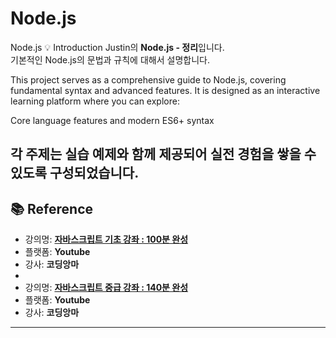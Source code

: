 # Node.js
Node.js
💡 Introduction
Justin의 **Node.js - 정리**입니다.  
기본적인 Node.js의 문법과 규칙에 대해서 설명합니다.

This project serves as a comprehensive guide to Node.js, covering fundamental syntax and advanced features. It is designed as an interactive learning platform where you can explore:

Core language features and modern ES6+ syntax

각 주제는 실습 예제와 함께 제공되어 실전 경험을 쌓을 수 있도록 구성되었습니다.
---

## 📚 Reference

- 강의명: **[자바스크립트 기초 강좌 : 100분 완성](https://www.youtube.com/watch?v=KF6t61yuPCY)**  
- 플랫폼: **Youtube**
- 강사: **코딩앙마**
- 
- 강의명: **[자바스크립트 중급 강좌 : 140분 완성](https://www.youtube.com/watch?v=4_WLS9Lj6n4)**  
- 플랫폼: **Youtube**
- 강사: **코딩앙마**

---
